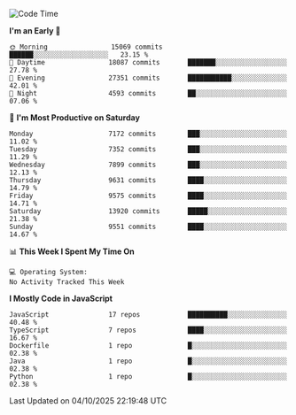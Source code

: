 <!--START_SECTION:waka-->
![Code Time](http://img.shields.io/badge/Code%20Time-3%2C498%20hrs%2059%20mins-blue)

**I'm an Early 🐤** 

```text
🌞 Morning                15069 commits       ██████░░░░░░░░░░░░░░░░░░░   23.15 % 
🌆 Daytime                18087 commits       ███████░░░░░░░░░░░░░░░░░░   27.78 % 
🌃 Evening                27351 commits       ███████████░░░░░░░░░░░░░░   42.01 % 
🌙 Night                  4593 commits        ██░░░░░░░░░░░░░░░░░░░░░░░   07.06 % 
```
📅 **I'm Most Productive on Saturday** 

```text
Monday                   7172 commits        ███░░░░░░░░░░░░░░░░░░░░░░   11.02 % 
Tuesday                  7352 commits        ███░░░░░░░░░░░░░░░░░░░░░░   11.29 % 
Wednesday                7899 commits        ███░░░░░░░░░░░░░░░░░░░░░░   12.13 % 
Thursday                 9631 commits        ████░░░░░░░░░░░░░░░░░░░░░   14.79 % 
Friday                   9575 commits        ████░░░░░░░░░░░░░░░░░░░░░   14.71 % 
Saturday                 13920 commits       █████░░░░░░░░░░░░░░░░░░░░   21.38 % 
Sunday                   9551 commits        ████░░░░░░░░░░░░░░░░░░░░░   14.67 % 
```


📊 **This Week I Spent My Time On** 

```text
💻 Operating System: 
No Activity Tracked This Week
```

**I Mostly Code in JavaScript** 

```text
JavaScript               17 repos            ██████████░░░░░░░░░░░░░░░   40.48 % 
TypeScript               7 repos             ████░░░░░░░░░░░░░░░░░░░░░   16.67 % 
Dockerfile               1 repo              █░░░░░░░░░░░░░░░░░░░░░░░░   02.38 % 
Java                     1 repo              █░░░░░░░░░░░░░░░░░░░░░░░░   02.38 % 
Python                   1 repo              █░░░░░░░░░░░░░░░░░░░░░░░░   02.38 % 
```




 Last Updated on 04/10/2025 22:19:48 UTC
<!--END_SECTION:waka-->

<!--
**likaiqiang/likaiqiang** is a ✨ _special_ ✨ repository because its `README.md` (this file) appears on your GitHub profile.

Here are some ideas to get you started:

- 🔭 I’m currently working on ...
- 🌱 I’m currently learning ...
- 👯 I’m looking to collaborate on ...
- 🤔 I’m looking for help with ...
- 💬 Ask me about ...
- 📫 How to reach me: ...
- 😄 Pronouns: ...
- ⚡ Fun fact: ...
-->
